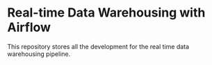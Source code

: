 # Real-time Data Warehousing with Airflow

This repository stores all the development for the real time data warehousing pipeline.

